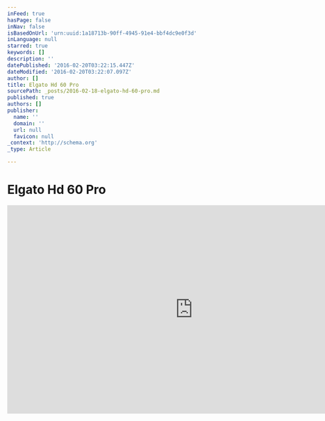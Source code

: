 ```yaml
---
inFeed: true
hasPage: false
inNav: false
isBasedOnUrl: 'urn:uuid:1a18713b-90ff-4945-91e4-bbf4dc9e0f3d'
inLanguage: null
starred: true
keywords: []
description: ''
datePublished: '2016-02-20T03:22:15.447Z'
dateModified: '2016-02-20T03:22:07.097Z'
author: []
title: Elgato Hd 60 Pro
sourcePath: _posts/2016-02-18-elgato-hd-60-pro.md
published: true
authors: []
publisher:
  name: ''
  domain: ''
  url: null
  favicon: null
_context: 'http://schema.org'
_type: Article

---
```

# Elgato Hd 60 Pro

<iframe src="https://cdn.embedly.com/widgets/media.html?src=https%3A%2F%2Fwww.youtube.com%2Fembed%2FL4zGJUcoGFI%3Ffeature%3Doembed&amp;url=https%3A%2F%2Fwww.youtube.com%2Fwatch%3Ffeature%3Dyoutu.be%26v%3DL4zGJUcoGFI&amp;image=https%3A%2F%2Fi.ytimg.com%2Fvi%2FL4zGJUcoGFI%2Fhqdefault.jpg&amp;key=b7d04c9b404c499eba89ee7072e1c4f7&amp;type=text%2Fhtml&amp;schema=youtube" width="854" height="480" scrolling="no" frameborder="0" allowfullscreen="allowfullscreen" style=""></iframe>